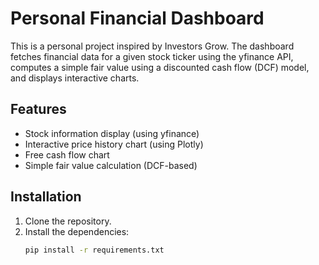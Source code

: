 # Personal Financial Dashboard

This is a personal project inspired by Investors Grow. The dashboard fetches financial data for a given stock ticker using the yfinance API, computes a simple fair value using a discounted cash flow (DCF) model, and displays interactive charts.

## Features
- Stock information display (using yfinance)
- Interactive price history chart (using Plotly)
- Free cash flow chart
- Simple fair value calculation (DCF-based)

## Installation

1. Clone the repository.
2. Install the dependencies:
   ```bash
   pip install -r requirements.txt
